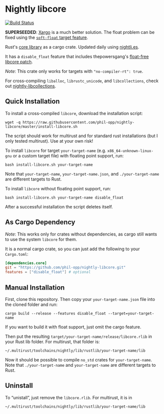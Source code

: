 # Nightly libcore

[![Build Status](https://travis-ci.org/phil-opp/nightly-libcore.svg?branch=master)](https://travis-ci.org/phil-opp/nightly-libcore)

**SUPERSEEDED**: [Xargo](https://github.com/japaric/xargo) is a much better solution. The float problem can be fixed using the [`soft-float` target feature](http://os.phil-opp.com/returning-from-exceptions.html#sse-register-return).

Rust's [core library](https://doc.rust-lang.org/core/) as a cargo crate. Updated daily using [nightli.es](https://nightli.es).

It has a `disable_float` feature that includes thepowersgang's [float-free libcore patch](https://github.com/thepowersgang/rust-barebones-kernel/blob/master/libcore_nofp.patch).

_Note_: This crate only works for targets with `"no-compiler-rt": true`.

For cross-compiling `liballoc`, `librustc_unicode`, and `libcollections`, check out [nightly-libcollections](https://github.com/phil-opp/nightly-libcollections).

## Quick Installation
To install a cross-compiled `libcore`, download the installation script:

```
wget -q https://raw.githubusercontent.com/phil-opp/nightly-libcore/master/install-libcore.sh
```
The script should work for multirust and for standard rust installations (but I only tested multirust). Use at your own risk!

To install `libcore` for target `your-target-name` (e.g. `x86_64-unknown-linux-gnu` or a custom target file) with floating point support, run:

```
bash install-libcore.sh your-target-name
```
Note that `your-target-name`, `your-target-name.json`, and `./your-target-name` are different targets to Rust.

To install `libcore` without floating point support, run:
```
bash install-libcore.sh your-target-name disable_float
```

After a successful installation the script deletes itself.

## As Cargo Dependency
_Note_: This works only for crates without dependencies, as cargo still wants to use the system `libcore` for them.

It is a normal cargo crate, so you can just add the following to your `Cargo.toml`:

```toml
[dependencies.core]
git = "https://github.com/phil-opp/nightly-libcore.git"
features = ["disable_float"] # optional
```

## Manual Installation
First, clone this repository. Then copy your `your-target-name.json` file into the cloned folder and run:

```
cargo build --release --features disable_float --target=your-target-name
```
If you want to build it with float support, just omit the cargo feature.

Then put the resulting `target/your-target-name/release/libcore.rlib` in your Rust lib folder. For multirust, that folder is:

```
~/.multirust/toolchains/nightly/lib/rustlib/your-target-name/lib
```

Now it should be possible to compile `no_std` crates for `your-target-name`. Note that `./your-target-name` and `your-target-name` are different targets to Rust.

## Uninstall
To “unistall”, just remove the `libcore.rlib`. For multirust, it is in

```
~/.multirust/toolchains/nightly/lib/rustlib/your-target-name/lib
```
